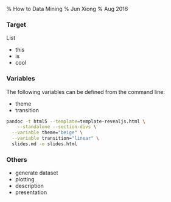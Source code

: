 % How to Data Mining
% Jun Xiong
% Aug 2016

<style>
.reveal h1 { font-size: 2.5em; } 
.reveal h3 { text-align: left; }
.reveal h4 { text-align: left; }
.reveal p { text-align: left; }
.reveal ul { text-align: left; }
</style>

### Target
List

* this 
* is
* cool

### Variables
The following variables can be defined from the command line:

* theme
* transition

```bash
pandoc -t html5 --template=template-revealjs.html \
	--standalone --section-divs \
  --variable theme="beige" \
  --variable transition="linear" \
  slides.md -o slides.html
```

### Others
- generate dataset
- plotting
- description
- presentation
